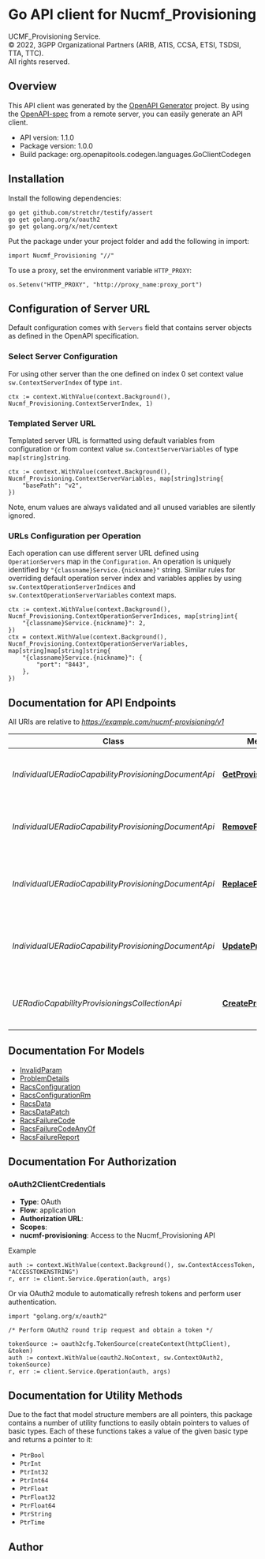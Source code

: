 # Go API client for Nucmf_Provisioning

UCMF_Provisioning Service.  
© 2022, 3GPP Organizational Partners (ARIB, ATIS, CCSA, ETSI, TSDSI, TTA, TTC).  
All rights reserved.


## Overview
This API client was generated by the [OpenAPI Generator](https://openapi-generator.tech) project.  By using the [OpenAPI-spec](https://www.openapis.org/) from a remote server, you can easily generate an API client.

- API version: 1.1.0
- Package version: 1.0.0
- Build package: org.openapitools.codegen.languages.GoClientCodegen

## Installation

Install the following dependencies:

```shell
go get github.com/stretchr/testify/assert
go get golang.org/x/oauth2
go get golang.org/x/net/context
```

Put the package under your project folder and add the following in import:

```golang
import Nucmf_Provisioning "//"
```

To use a proxy, set the environment variable `HTTP_PROXY`:

```golang
os.Setenv("HTTP_PROXY", "http://proxy_name:proxy_port")
```

## Configuration of Server URL

Default configuration comes with `Servers` field that contains server objects as defined in the OpenAPI specification.

### Select Server Configuration

For using other server than the one defined on index 0 set context value `sw.ContextServerIndex` of type `int`.

```golang
ctx := context.WithValue(context.Background(), Nucmf_Provisioning.ContextServerIndex, 1)
```

### Templated Server URL

Templated server URL is formatted using default variables from configuration or from context value `sw.ContextServerVariables` of type `map[string]string`.

```golang
ctx := context.WithValue(context.Background(), Nucmf_Provisioning.ContextServerVariables, map[string]string{
	"basePath": "v2",
})
```

Note, enum values are always validated and all unused variables are silently ignored.

### URLs Configuration per Operation

Each operation can use different server URL defined using `OperationServers` map in the `Configuration`.
An operation is uniquely identified by `"{classname}Service.{nickname}"` string.
Similar rules for overriding default operation server index and variables applies by using `sw.ContextOperationServerIndices` and `sw.ContextOperationServerVariables` context maps.

```golang
ctx := context.WithValue(context.Background(), Nucmf_Provisioning.ContextOperationServerIndices, map[string]int{
	"{classname}Service.{nickname}": 2,
})
ctx = context.WithValue(context.Background(), Nucmf_Provisioning.ContextOperationServerVariables, map[string]map[string]string{
	"{classname}Service.{nickname}": {
		"port": "8443",
	},
})
```

## Documentation for API Endpoints

All URIs are relative to *https://example.com/nucmf-provisioning/v1*

Class | Method | HTTP request | Description
------------ | ------------- | ------------- | -------------
*IndividualUERadioCapabilityProvisioningDocumentApi* | [**GetProvisioning**](docs/IndividualUERadioCapabilityProvisioningDocumentApi.md#getprovisioning) | **Get** /provisionings/{provisioningId} | Get an Individual UE radio capability provisioning
*IndividualUERadioCapabilityProvisioningDocumentApi* | [**RemoveProvisioning**](docs/IndividualUERadioCapabilityProvisioningDocumentApi.md#removeprovisioning) | **Delete** /provisionings/{provisioningId} | Remove an Individual UE radio capability provisioning
*IndividualUERadioCapabilityProvisioningDocumentApi* | [**ReplaceProvisioning**](docs/IndividualUERadioCapabilityProvisioningDocumentApi.md#replaceprovisioning) | **Put** /provisionings/{provisioningId} | Replace (PUT) an Individual UE radio capability provisioning
*IndividualUERadioCapabilityProvisioningDocumentApi* | [**UpdateProvisioning**](docs/IndividualUERadioCapabilityProvisioningDocumentApi.md#updateprovisioning) | **Patch** /provisionings/{provisioningId} | Update (PATCH) an Individual UE radio capability provisioning
*UERadioCapabilityProvisioningsCollectionApi* | [**CreateProvisioning**](docs/UERadioCapabilityProvisioningsCollectionApi.md#createprovisioning) | **Post** /provisionings | Create an Individual UE radio capability provisioning


## Documentation For Models

 - [InvalidParam](docs/InvalidParam.md)
 - [ProblemDetails](docs/ProblemDetails.md)
 - [RacsConfiguration](docs/RacsConfiguration.md)
 - [RacsConfigurationRm](docs/RacsConfigurationRm.md)
 - [RacsData](docs/RacsData.md)
 - [RacsDataPatch](docs/RacsDataPatch.md)
 - [RacsFailureCode](docs/RacsFailureCode.md)
 - [RacsFailureCodeAnyOf](docs/RacsFailureCodeAnyOf.md)
 - [RacsFailureReport](docs/RacsFailureReport.md)


## Documentation For Authorization



### oAuth2ClientCredentials


- **Type**: OAuth
- **Flow**: application
- **Authorization URL**: 
- **Scopes**: 
 - **nucmf-provisioning**: Access to the Nucmf_Provisioning API

Example

```golang
auth := context.WithValue(context.Background(), sw.ContextAccessToken, "ACCESSTOKENSTRING")
r, err := client.Service.Operation(auth, args)
```

Or via OAuth2 module to automatically refresh tokens and perform user authentication.

```golang
import "golang.org/x/oauth2"

/* Perform OAuth2 round trip request and obtain a token */

tokenSource := oauth2cfg.TokenSource(createContext(httpClient), &token)
auth := context.WithValue(oauth2.NoContext, sw.ContextOAuth2, tokenSource)
r, err := client.Service.Operation(auth, args)
```


## Documentation for Utility Methods

Due to the fact that model structure members are all pointers, this package contains
a number of utility functions to easily obtain pointers to values of basic types.
Each of these functions takes a value of the given basic type and returns a pointer to it:

* `PtrBool`
* `PtrInt`
* `PtrInt32`
* `PtrInt64`
* `PtrFloat`
* `PtrFloat32`
* `PtrFloat64`
* `PtrString`
* `PtrTime`

## Author



